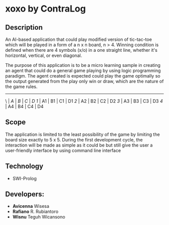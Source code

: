 # **xoxo** by ContraLog

## Description
An AI-based application that could play modified version of tic-tac-toe which will be played in a form of a n x n board, n > 4. Winning condition is defined when there are 4 symbols (x/o) in a one straight line, whether it's horizontal, vertical, or even diagonal.

The purpose of this application is to be a micro learning sample in creating an agent that could do a general game playing by using logic programming paradigm. The agent created is expected could play the game optimally so the output generated from the play only win or draw, which are the nature of the game rules.

---
\ | *A* | *B* | *C* | *D*
*1* | A1 | B1 | C1 | D1
*2* | A2 | B2 | C2 | D2
*3* | A3 | B3 | C3 | D3
*4* | A4 | B4 | C4 | D4

## Scope
The application is limited to the least possibility of the game by limiting the board size exactly to 5 x 5. During the first development cycle, the interaction will be made as simple as it could be but still give the user a user-friendly interface by using command line interface

## Technology
* SWI-Prolog

## Developers:
* **Avicenna** Wisesa</br>
* **Rafiano** R. Rubiantoro</br>
* **Wisnu** Teguh Wicansono</br>
